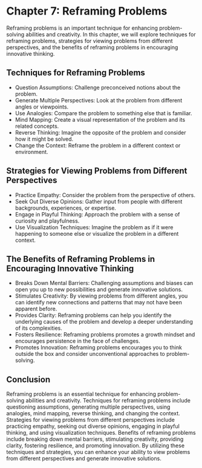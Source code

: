 Chapter 7: Reframing Problems
=============================

Reframing problems is an important technique for enhancing problem-solving abilities and creativity. In this chapter, we will explore techniques for reframing problems, strategies for viewing problems from different perspectives, and the benefits of reframing problems in encouraging innovative thinking.

Techniques for Reframing Problems
---------------------------------

* Question Assumptions: Challenge preconceived notions about the problem.
* Generate Multiple Perspectives: Look at the problem from different angles or viewpoints.
* Use Analogies: Compare the problem to something else that is familiar.
* Mind Mapping: Create a visual representation of the problem and its related concepts.
* Reverse Thinking: Imagine the opposite of the problem and consider how it might be solved.
* Change the Context: Reframe the problem in a different context or environment.

Strategies for Viewing Problems from Different Perspectives
-----------------------------------------------------------

* Practice Empathy: Consider the problem from the perspective of others.
* Seek Out Diverse Opinions: Gather input from people with different backgrounds, experiences, or expertise.
* Engage in Playful Thinking: Approach the problem with a sense of curiosity and playfulness.
* Use Visualization Techniques: Imagine the problem as if it were happening to someone else or visualize the problem in a different context.

The Benefits of Reframing Problems in Encouraging Innovative Thinking
---------------------------------------------------------------------

* Breaks Down Mental Barriers: Challenging assumptions and biases can open you up to new possibilities and generate innovative solutions.
* Stimulates Creativity: By viewing problems from different angles, you can identify new connections and patterns that may not have been apparent before.
* Provides Clarity: Reframing problems can help you identify the underlying causes of the problem and develop a deeper understanding of its complexities.
* Fosters Resilience: Reframing problems promotes a growth mindset and encourages persistence in the face of challenges.
* Promotes Innovation: Reframing problems encourages you to think outside the box and consider unconventional approaches to problem-solving.

Conclusion
----------

Reframing problems is an essential technique for enhancing problem-solving abilities and creativity. Techniques for reframing problems include questioning assumptions, generating multiple perspectives, using analogies, mind mapping, reverse thinking, and changing the context. Strategies for viewing problems from different perspectives include practicing empathy, seeking out diverse opinions, engaging in playful thinking, and using visualization techniques. Benefits of reframing problems include breaking down mental barriers, stimulating creativity, providing clarity, fostering resilience, and promoting innovation. By utilizing these techniques and strategies, you can enhance your ability to view problems from different perspectives and generate innovative solutions.
